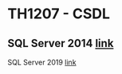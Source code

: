 # TH1207 - CSDL #
SQL Server 2014 [link](https://www.microsoft.com/en-us/download/details.aspx?id=42299)
---
SQL Server 2019 [link](https://go.microsoft.com/fwlink/?linkid=866658)